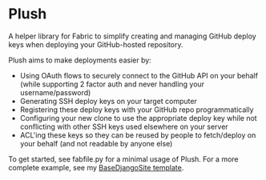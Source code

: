 Plush
==============

A helper library for Fabric to simplify creating and managing GitHub deploy keys when deploying your GitHub-hosted
repository.

Plush aims to make deployments easier by:
- Using OAuth flows to securely connect to the GitHub API on your behalf
(while supporting 2 factor auth and never handling your username/password)
- Generating SSH deploy keys on your target computer
- Registering these deploy keys with your GitHub repo programmatically
- Configuring your new clone to use the appropriate deploy key while not conflicting with other 
SSH keys used elsewhere on your server
- ACL'ing these keys so they can be reused by people to fetch/deploy on your behalf
(and not readable by anyone else)

To get started, see fabfile.py for a minimal usage of Plush. For a more complete example, see my [BaseDjangoSite template](https://github.com/kbarnes3/BaseDjangoSite).


